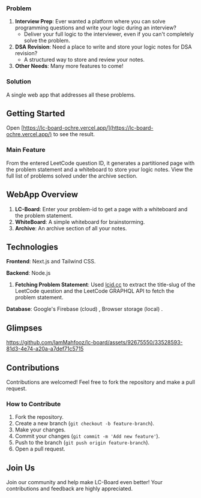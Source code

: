 ### Problem

1. **Interview Prep**: Ever wanted a platform where you can solve programming questions and write your logic during an
   interview?
    - Deliver your full logic to the interviewer, even if you can't completely solve the problem.
2. **DSA Revision**: Need a place to write and store your logic notes for DSA revision?
    - A structured way to store and review your notes.
3. **Other Needs**: Many more features to come!

### Solution

A single web app that addresses all these problems.

## Getting Started

Open [https://lc-board-ochre.vercel.app/](https://lc-board-ochre.vercel.app/) to see the result.

### Main Feature

From the entered LeetCode question ID, it generates a partitioned page with the problem statement and a whiteboard to
store your logic notes. View the full list of problems solved under the archive section.

## WebApp Overview

1. **LC-Board**: Enter your problem-id to get a page with a whiteboard and the problem statement.
2. **WhiteBoard**: A simple whiteboard for brainstorming.
3. **Archive**: An archive section of all your notes.

## Technologies

**Frontend**: Next.js and Tailwind CSS.

**Backend**: Node.js

1. **Fetching Problem Statement**: Used [lcid.cc](https://lcid.cc) to extract the title-slug of the LeetCode question
   and the LeetCode GRAPHQL API to fetch the problem statement.

**Database**: Google's Firebase (cloud) , Browser storage (local) .

## Glimpses

https://github.com/IamMahfooz/lc-board/assets/92675550/33528593-81d3-4e74-a20a-a7def71c5715

## Contributions

Contributions are welcomed! Feel free to fork the repository and make a pull request.

### How to Contribute

1. Fork the repository.
2. Create a new branch (`git checkout -b feature-branch`).
3. Make your changes.
4. Commit your changes (`git commit -m 'Add new feature'`).
5. Push to the branch (`git push origin feature-branch`).
6. Open a pull request.

## Join Us

Join our community and help make LC-Board even better! Your contributions and feedback are highly appreciated.

